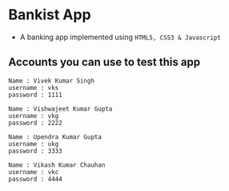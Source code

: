 # Bankist App

- A banking app implemented using `HTML5, CSS3 & Javascript`

## Accounts you can use to test this app

    Name : Vivek Kumar Singh
    username : vks
    password : 1111

    Name : Vishwajeet Kumar Gupta
    username : vkg
    password : 2222

    Name : Upendra Kumar Gupta
    username : ukg
    password : 3333

    Name : Vikash Kumar Chauhan
    username : vkc
    password : 4444
